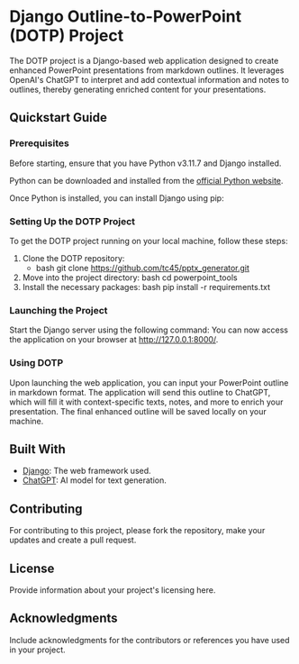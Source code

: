 # Django Outline-to-PowerPoint (DOTP) Project

The DOTP project is a Django-based web application designed to create enhanced PowerPoint presentations from markdown outlines. It leverages OpenAI's ChatGPT to interpret and add contextual information and notes to outlines, thereby generating enriched content for your presentations.

## Quickstart Guide

### Prerequisites

Before starting, ensure that you have Python v3.11.7 and Django installed.

Python can be downloaded and installed from the [official Python website](https://www.python.org/downloads/).

Once Python is installed, you can install Django using pip:

### Setting Up the DOTP Project

To get the DOTP project running on your local machine, follow these steps:

1. Clone the DOTP repository:
    - bash git clone https://github.com/tc45/pptx_generator.git
2. Move into the project directory:
    bash cd powerpoint_tools
3. Install the necessary packages:
    bash pip install -r requirements.txt

### Launching the Project

Start the Django server using the following command:
You can now access the application on your browser at http://127.0.0.1:8000/.

### Using DOTP

Upon launching the web application, you can input your PowerPoint outline in markdown format. The application will send this outline to ChatGPT, which will fill it with context-specific texts, notes, and more to enrich your presentation. The final enhanced outline will be saved locally on your machine.

## Built With

- [Django](https://www.djangoproject.com/): The web framework used.
- [ChatGPT](https://www.openai.com/gpt-3/): AI model for text generation.

## Contributing

For contributing to this project, please fork the repository, make your updates and create a pull request.

## License

Provide information about your project's licensing here.

## Acknowledgments

Include acknowledgments for the contributors or references you have used in your project.
